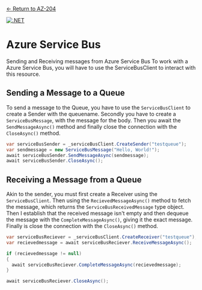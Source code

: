 [← Return to AZ-204](https://github.com/joerivanarkel/joerivanarkel/blob/main/AZ204.md)<br>

[![.NET](https://github.com/joerivanarkel/AzureServiceBus/actions/workflows/dotnet.yml/badge.svg)](https://github.com/joerivanarkel/AzureServiceBus/actions/workflows/dotnet.yml)

# Azure Service Bus
Sending and Receiving messages from Azure Service Bus
To work with a Azure Service Bus, you will have to use the ServiceBusClient to interact with this resource.

## Sending a Message to a Queue
To send a message to the Queue, you have to use the `ServiceBusClient` to create a Sender with the queuename. Secondly you have to create a `ServiceBusMessage`, with the message for the body. Then you await the `SendMessageAsync()` method and finally close the connection with the `CloseAsync()` method.

```csharp
var serviceBusSender = _serviceBusClient.CreateSender("testqueue");
var sendmessage = new ServiceBusMessage("Hello, World!");
await serviceBusSender.SendMessageAsync(sendmessage);
await serviceBusSender.CloseAsync();
```

## Receiving a Message from a Queue
Akin to the sender, you must first create a Receiver using the `ServiceBusClient`. Then using the `RecievedMessageAsync()` method to fetch the message, which returns the `ServiceBusReceivedMessage` type object. Then I establish that the received message isn't empty and then dequeue the message with the `CompleteMessageAsync()`, giving it the exact message. Finally is close the connection with the `CloseAsync()` method.

```csharp
var serviceBusReciever = _serviceBusClient.CreateReceiver("testqueue");
var recievedmessage = await serviceBusReciever.ReceiveMessageAsync();

if (recievedmessage != null)
{
  await serviceBusReciever.CompleteMessageAsync(recievedmessage);
}

await serviceBusReciever.CloseAsync();
```
